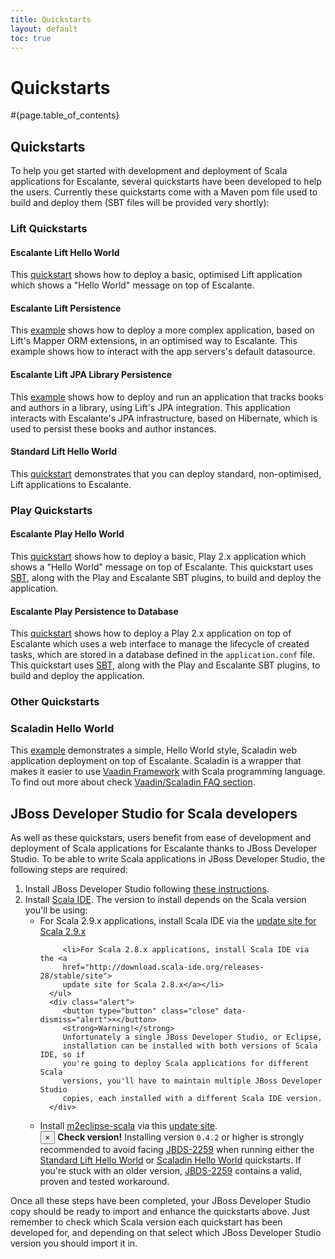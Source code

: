 ```yaml
---
title: Quickstarts
layout: default
toc: true
---
```


<div class="page-header">
<h1>Quickstarts</h1>
</div>

#{page.table_of_contents}

## Quickstarts

To help you get started with development and deployment of Scala applications
for Escalante, several quickstarts have been developed to help the users.
Currently these quickstarts come with a Maven pom file used to build and
deploy them (SBT files will be provided very shortly):

### Lift Quickstarts

#### Escalante Lift Hello World

This [quickstart](https://github.com/escalante/escalante-quickstart/tree/0.3.0/helloworld-lift)
shows how to deploy a basic, optimised Lift application which shows a
"Hello World" message on top of Escalante.

#### Escalante Lift Persistence

This [example](https://github.com/escalante/escalante-quickstart/tree/0.3.0/persistence-lift)
shows how to deploy a more complex application, based on Lift's Mapper ORM
extensions, in an optimised way to Escalante. This example shows how to
interact with the app servers's default datasource.

#### Escalante Lift JPA Library Persistence

This [example](https://github.com/escalante/escalante-quickstart/tree/0.3.0/library-lift-jpa)
shows how to deploy and run an application that tracks books and authors in a
library, using Lift's JPA integration. This application interacts with
Escalante's JPA infrastructure, based on Hibernate, which is used to persist
these books and author instances.

#### Standard Lift Hello World

This [quickstart](https://github.com/escalante/escalante-quickstart/tree/0.3.0/standard-helloworld-lift)
demonstrates that you can deploy standard, non-optimised, Lift applications
to Escalante.

### Play Quickstarts

#### Escalante Play Hello World

This [quickstart](https://github.com/escalante/escalante-quickstart/tree/0.3.0/helloworld-play)
shows how to deploy a basic, Play 2.x application which shows a "Hello World"
message on top of Escalante. This quickstart uses [SBT](http://www.scala-sbt.org/),
along with the Play and Escalante SBT plugins, to build and deploy the application.

#### Escalante Play Persistence to Database

This [quickstart](https://github.com/escalante/escalante-quickstart/tree/0.3.0/persistdb-play)
shows how to deploy a Play 2.x application on top of Escalante which uses a
web interface to manage the lifecycle of created tasks, which are stored in a
database defined in the `application.conf` file. This quickstart uses
[SBT](http://www.scala-sbt.org/), along with the Play and Escalante SBT plugins,
to build and deploy the application.

### Other Quickstarts

### Scaladin Hello World

This [example](https://github.com/escalante/escalante-quickstart/tree/0.3.0/helloworld-scaladin)
demonstrates a simple, Hello World style, Scaladin web application deployment
on top of Escalante. Scaladin is a wrapper that makes it easier to use
<a href="http://vaadin.com">Vaadin Framework</a> with Scala programming
language. To find out more about check <a href="/faq/#vaadin">
Vaadin/Scaladin FAQ section</a>.

## JBoss Developer Studio for Scala developers

As well as these quickstars, users benefit from ease of development
and deployment of Scala applications for Escalante thanks to JBoss Developer
Studio. To be able to write Scala applications in JBoss Developer Studio, the
following steps are required:

<ol>
   <li>Install JBoss Developer Studio following <a
   href="https://openshift.redhat.com/community/page/install-jboss-developer-studio">
   these instructions</a>.</li>

   <li>Install <a href="http://scala-ide.org/docs/user/gettingstarted.html">
   Scala IDE</a>. The version to install depends on the Scala version you'll
   be using:
      <ul>
         <li>For Scala 2.9.x applications, install Scala IDE via the <a
         href="http://download.scala-ide.org/releases-29/stable/site">
         update site for Scala 2.9.x</a></li>

         <li>For Scala 2.8.x applications, install Scala IDE via the <a
         href="http://download.scala-ide.org/releases-28/stable/site">
         update site for Scala 2.8.x</a></li>
      </ul>
      <div class="alert">
         <button type="button" class="close" data-dismiss="alert">×</button>
         <strong>Warning!</strong>
         Unfortunately a single JBoss Developer Studio, or Eclipse,
         installation can be installed with both versions of Scala IDE, so if
         you're going to deploy Scala applications for different Scala
         versions, you'll have to maintain multiple JBoss Developer Studio
         copies, each installed with a different Scala IDE version.
      </div>
   </li>

   <li>Install <a href="http://alchim31.free.fr/m2e-scala/">m2eclipse-scala</a>
   via this <a href="http://alchim31.free.fr/m2e-scala/update-site">
   update site</a>.
   <div class="alert alert-danger">
      <button type="button" class="close" data-dismiss="alert-danger">×</button>
      <strong>Check version!</strong> Installing version <code>0.4.2</code>
      or higher is strongly recommended to avoid facing <a
      href="https://issues.jboss.org/browse/JBDS-2259">JBDS-2259</a>
      when running either the
      <a href="#standard_lift_hello_world">Standard Lift Hello World</a> or
      <a href="#scaladin_hello_world">Scaladin Hello World</a> quickstarts. If
      you're stuck with an older version, <a
      href="https://issues.jboss.org/browse/JBDS-2259">JBDS-2259</a>
      contains a valid, proven and tested workaround.
   </div>
   </li>

</ol>

Once all these steps have been completed, your JBoss Developer Studio copy
should be ready to import and enhance the quickstarts above. Just remember to
check which Scala version each quickstart has been developed for, and depending
on that select which JBoss Developer Studio version you should import it in.
